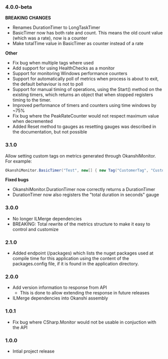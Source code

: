 ### 4.0.0-beta

**BREAKING CHANGES**

* Renames DurationTimer to LongTaskTimer
* BasicTimer now has both rate and count. This means the old count value (which was a rate), now is a counter
* Make totalTime value in BasicTimer as counter instead of a rate

**Other**

* Fix bug when multiple tags where used
* Add support for using HealthChecks as a monitor
* Support for monitoring Windows performance counters
* Support for automatically poll of metrics when process is about to exit, the default behaviour is not to poll
* Support for manual timing of operations, using the Start() method on the existing timers, which returns an object that when stopped registers timing to the timer.
* Improved performance of timers and counters using time windows by ~75%
* Fix bug where the PeakRateCounter would not respect maximum value when decremented
* Added Reset method to gauges as resetting gauges was described in the documentation, but not possible

### 3.1.0
Allow setting custom tags on metrics generated through OkanshiMonitor.
For example:

```csharp
OkanshiMonitor.BasicTimer("Test", new[] { new Tag("CustomerTag", "CustomValue") });
```

**Fixed bugs**

* OkanshiMonitor.DurationTimer now correctly returns a DurationTimer
* DurationTimer now also registers the "total duration in seconds" gauge

### 3.0.0
* No longer ILMerge dependencies
* BREAKING: Total rewrite of the metrics structure to make it easy to control and customize

### 2.1.0
* Added endpoint (/packages) which lists the nuget packages used at compile time for this application using the content of the packages.config file, if it is found in the application directory.

### 2.0.0
* Add version information to response from API
	* This is done to allow extending the response in future releases
* ILMerge dependencies into Okanshi assembly

### 1.0.1
* Fix bug where CSharp.Monitor would not be usable in conjuction with the API

### 1.0.0
* Intial project release
